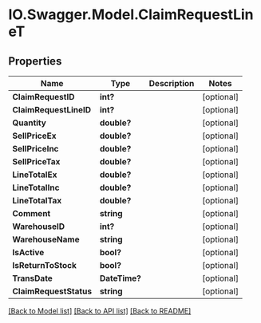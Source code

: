 # IO.Swagger.Model.ClaimRequestLineT
## Properties

Name | Type | Description | Notes
------------ | ------------- | ------------- | -------------
**ClaimRequestID** | **int?** |  | [optional] 
**ClaimRequestLineID** | **int?** |  | [optional] 
**Quantity** | **double?** |  | [optional] 
**SellPriceEx** | **double?** |  | [optional] 
**SellPriceInc** | **double?** |  | [optional] 
**SellPriceTax** | **double?** |  | [optional] 
**LineTotalEx** | **double?** |  | [optional] 
**LineTotalInc** | **double?** |  | [optional] 
**LineTotalTax** | **double?** |  | [optional] 
**Comment** | **string** |  | [optional] 
**WarehouseID** | **int?** |  | [optional] 
**WarehouseName** | **string** |  | [optional] 
**IsActive** | **bool?** |  | [optional] 
**IsReturnToStock** | **bool?** |  | [optional] 
**TransDate** | **DateTime?** |  | [optional] 
**ClaimRequestStatus** | **string** |  | [optional] 

[[Back to Model list]](../README.md#documentation-for-models) [[Back to API list]](../README.md#documentation-for-api-endpoints) [[Back to README]](../README.md)

